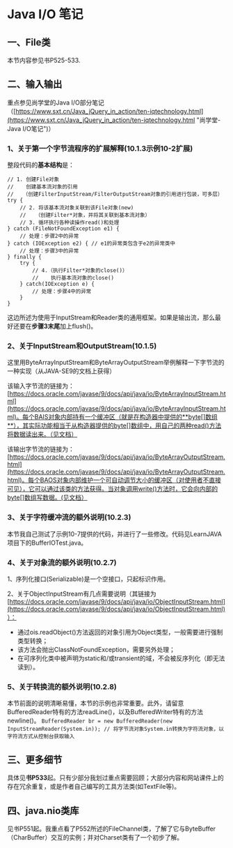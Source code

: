 # Java I/O 笔记 #
## 一、File类 ##
本节内容参见书P525-533.
## 二、输入输出 ##
重点参见尚学堂的Java I/O部分笔记（[https://www.sxt.cn/Java_jQuery_in_action/ten-iqtechnology.html](https://www.sxt.cn/Java_jQuery_in_action/ten-iqtechnology.html "尚学堂-Java I/O笔记")）

### 1、关于第一个字节流程序的扩展解释(10.1.3示例10-2扩展) ###
整段代码的**基本结构**是：
    
	// 1. 创建File对象
	//    创建基本流对象的引用
	//   （创建FilterInputStream/FilterOutputStream对象的引用进行包装，可多层）
	try {
		// 2. 将该基本流对象关联到该File对象(new)
        // 	 （创建Filter*对象，并将其关联到基本流对象）
		// 3. 循环执行各种读操作read()和处理
	} catch (FileNotFoundException e1) { 
		// 处理：步骤2中的异常
	} catch (IOException e2) { // e1的异常类包含于e2的异常类中		
		// 处理：步骤3中的异常
	} finally { 
	    try {
			// 4.（执行Filter*对象的close()）
			//    执行基本流对象的close()
	    } catch(IOException e) {
			// 处理：步骤4中的异常
	    }
	}
这边所述为使用于InputStream和Reader类的通用框架。如果是输出流，那么最好还要在**步骤3末尾**加上flush()。

### 2、关于InputStream和OutputStream(10.1.5) ###
这里用ByteArrayInputStream和ByteArrayOutputStream举例解释一下字节流的一种实现（从JAVA-SE9的文档上获得）

该输入字节流的链接为：[https://docs.oracle.com/javase/9/docs/api/java/io/ByteArrayInputStream.html](https://docs.oracle.com/javase/9/docs/api/java/io/ByteArrayInputStream.html)。每个BAIS对象内部持有一个缓冲区（就是在构造器中提供的**byte[]数组**），其实际功能相当于从构造器提供的byte[]数组中，用自己的两种read()方法将数据读出来。（见文档）

该输出字节流的链接为：[https://docs.oracle.com/javase/9/docs/api/java/io/ByteArrayOutputStream.html](https://docs.oracle.com/javase/9/docs/api/java/io/ByteArrayOutputStream.html)。每个BAOS对象内部维护一个可自动调节大小的缓冲区（对使用者不直接可见），它可以通过该类的方法获得。当对象调用write()方法时，它会向内部的byte[]数组写数据。(见文档）

### 3、关于字符缓冲流的额外说明(10.2.3) ###
本节我自己测试了示例10-7提供的代码，并进行了一些修改。代码见LearnJAVA项目下的BufferIOTest.java。

### 4、关于对象流的额外说明(10.2.7) ###
1、序列化接口(Serializable)是一个空接口，只起标识作用。

2、关于ObjectInputStream有几点需要说明（其链接为[https://docs.oracle.com/javase/9/docs/api/java/io/ObjectInputStream.html](https://docs.oracle.com/javase/9/docs/api/java/io/ObjectInputStream.html)）：

- 通过ois.readObject()方法返回的对象引用为Object类型，一般需要进行强制类型转换；
- 该方法会抛出ClassNotFoundException，需要另外处理；
- 在可序列化类中被声明为static和/或transient的域，不会被反序列化（即无法读到）。

### 5、关于转换流的额外说明(10.2.8) ###
本节前面的说明清晰易懂，本节的示例也非常重要。此外，请留意BufferedReader特有的方法readLine()，以及BufferedWriter特有的方法newline()。
    `BufferedReader br = new BufferedReader(new InputStreamReader(System.in)); // 将字节流对象System.in转换为字符流对象，以字符流方式从控制台获取输入`

## 三、更多细节 ##
具体见**书P533**起。只有少部分我划过重点需要回顾；大部分内容和网站课件上的存在冗余重复，或是作者自己编写的工具方法类(如TextFile等)。

## 四、java.nio类库 ##
见书P551起。我重点看了P552所述的FileChannel类，了解了它与ByteBuffer（CharBuffer）交互的实例；并对Charset类有了一个初步了解。
